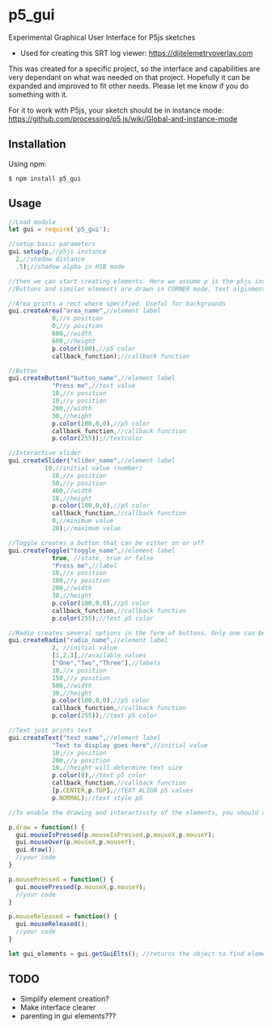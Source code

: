 # p5_gui

Experimental Graphical User Interface for P5js sketches

- Used for creating this SRT log viewer: https://djitelemetryoverlay.com

This was created for a specific project, so the interface and capabilities are very dependant on what was needed on that project. Hopefully it can be expanded and improved to fit other needs. Please let me know if you do something with it.

For it to work with P5js, your sketch should be in instance mode: https://github.com/processing/p5.js/wiki/Global-and-instance-mode

## Installation

Using npm:

```shell
$ npm install p5_gui
```

## Usage

```js
//Load module
let gui = require('p5_gui');

//setup basic parameters
gui.setup(p,//p5js instance
  2,//shadow distance
  .5);//shadow alpha in HSB mode

//then we can start creating elements. Here we assume p is the p5js instance:
//Buttons and similar elements are drawn in CORNER mode, text alginment can be changed

//Area prints a rect where specified. Useful for backgrounds
gui.createArea("area_name",//element label
			0,//x position
			0,//y position
			600,//width
			600,//height
			p.color(100),//p5 color
			callback_function);//callback function

//Button
gui.createButton("button_name",//element label
			"Press me",//text value
			10,//x position
			10,//y position
			200,//width
			30,//height
			p.color(100,0,0),//p5 color
			callback_function,//callback function
			p.color(255));//textcolor

//Interactive slider
gui.createSlider("slider_name",//element label
		  10,//initial value (number)
			10,//x position
			50,//y position
			400,//width
			10,//height
			p.color(100,0,0),//p5 color
			callback_function,//callback function
			0,//minimum value
			20);//maximum value

//Toggle creates a button that can be either on or off
gui.createToggle("toggle_name",//element label
			true, //state, true or false
			"Press me",//label
			10,//x position
			100,//y position
			200,//width
			30,//height
			p.color(100,0,0),//p5 color
			callback_function,//callback function
			p.color(255);//text p5 color

//Radio creates several options in the form of buttons. Only one can be pressed
gui.createRadio("radio_name",//element label
			2, //initial value
			[1,2,3],//available values
			["One","Two","Three"],//labels
			10,//x position
			150,//y position
			500,//width
			30,//height
			p.color(100,0,0),//p5 color
			callback_function,//callback function
			p.color(255));//text p5 color

//Text just prints text
gui.createText("text_name",//element label
			"Text to display goes here",//initial value
			10,//x position
			200,//y position
			10,//height will determine text size
			p.color(0),//text p5 color
			callback_function,//callback function
			[p.CENTER,p.TOP],//TEXT ALIGN p5 values
			p.NORMAL);//text style p5

//To enable the drawing and interactivity of the elements, you should add the following methods to the usual p5 functions:

p.draw = function() {
  gui.mouseIsPressed(p.mouseIsPressed,p.mouseX,p.mouseY);
  gui.mouseOver(p.mouseX,p.mouseY);
  gui.draw();
  //your code
}

p.mousePressed = function() {
  gui.mousePressed(p.mouseX,p.mouseY);
  //your code
}

p.mouseReleased = function() {
  gui.mouseReleased();
  //your code
}

let gui_elements = gui.getGuiElts(); //returns the object to find elements by key


```

## TODO

- Simplify element creation?
- Make interface clearer
- parenting in gui elements???
